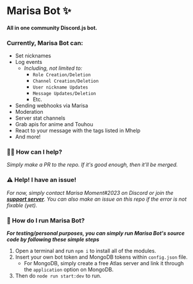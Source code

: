# Marisa Bot ✨
#### All in one community Discord.js bot.

### Currently, Marisa Bot can:
- Set nicknames
- Log events
  - *Including, not limited to:*
    - `Role Creation/Deletion`
    - `Channel Creation/Deletion`
    - `User nickname Updates`
    - `Message Updates/Deletion`
    - Etc.
- Sending webhooks via Marisa
- Moderation
- Server stat channels
- Grab apis for anime and Touhou
- React to your message with the tags listed in Mhelp
- And more!

### 🙋‍♂️ How can I help?
*Simply make a PR to the repo. If it's good enough, then it'll be merged.*
### ⚠️ Help! I have an issue!
*For now, simply contact Marisa Moment#2023 on Discord or join the **[support server](https://discord.gg/BxMFPsVerb)**. You can also make an issue on this repo if the error is not fixable (yet).*
### 📝 How do I run Marisa Bot?
***For testing/personal purposes, you can simply run Marisa Bot's source code by following these simple steps***
1. Open a terminal and run `npm i` to install all of the modules.
2. Insert your own bot token and MongoDB tokens within `config.json` file.
    - For MongoDB, simply create a free Atlas server and link it through the `application` option on MongoDB.
3. Then do `node run start:dev` to run.
